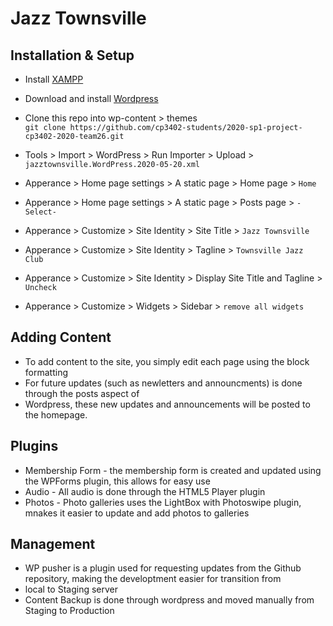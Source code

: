 # Jazz Townsville

## Installation & Setup

* Install [XAMPP](https://www.apachefriends.org/)
* Download and install [Wordpress](https://www.wordpress.org/)


* Clone this repo into wp-content > themes<br>
`git clone https://github.com/cp3402-students/2020-sp1-project-cp3402-2020-team26.git`
* Tools > Import > WordPress > Run Importer > Upload > `jazztownsville.WordPress.2020-05-20.xml`


* Apperance > Home page settings > A static page > Home page > `Home`
* Apperance > Home page settings > A static page > Posts page > `-Select-`
* Apperance > Customize > Site Identity > Site Title > `Jazz Townsville`
* Apperance > Customize > Site Identity > Tagline > `Townsville Jazz Club`
* Apperance > Customize > Site Identity > Display Site Title and Tagline > `Uncheck`
* Apperance > Customize > Widgets > Sidebar > `remove all widgets`

## Adding Content
* To add content to the site, you simply edit each page using the block formatting 
* For future updates (such as newletters and announcments) is done through the posts aspect of 
* Wordpress, these new updates and announcements will be posted to the homepage.

## Plugins
* Membership Form - the membership form is created and updated using the WPForms plugin, this allows for easy use
* Audio - All audio is done through the HTML5 Player plugin
* Photos - Photo galleries uses the LightBox with Photoswipe plugin, mnakes it easier to update and add photos to galleries

## Management
* WP pusher is a plugin used for requesting updates from the Github repository, making the developtment easier for transition from 
* local to Staging server
* Content Backup is done through wordpress and moved manually from Staging to Production
